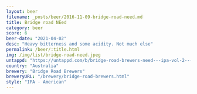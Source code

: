 ```yaml
---
layout: beer
filename: _posts/beer/2016-11-09-bridge-road-need.md
title: Bridge road NEed
category: beer
score: 6
beer-date: "2021-04-02"
desc: "Heavy bitterness and some acidity. Not much else"
permalink: /beer/:title.html
img: /img/list/bridge-road-need.jpeg
untappd: "https://untappd.com/b/bridge-road-brewers-need---ipa-vol-2---west-coast/4158728"
country: "Australia"
brewery: "Bridge Road Brewers"
breweryURL: "/brewery/bridge-road-brewers.html"
style: "IPA - American"
---
```

